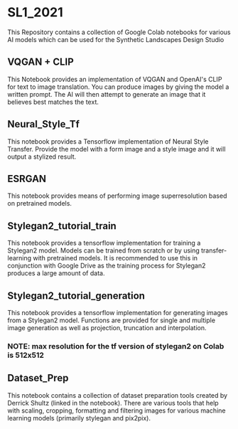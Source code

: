 # SL1_2021

This Repository contains a collection of Google Colab notebooks for various AI models which can be used for the Synthetic Landscapes Design Studio

## VQGAN + CLIP
This Notebook provides an implementation of VQGAN and OpenAI's CLIP for text to image translation. You can produce images by giving the model a written prompt. The AI will then attempt
to generate an image that it believes best matches the text.

## Neural_Style_Tf
This notebook provides a Tensorflow implementation of Neural Style Transfer. Provide the model with a form image and a style image and it will output a stylized result.

## ESRGAN
This notebook provides means of performing image superresolution based on pretrained models.

## Stylegan2_tutorial_train
This notebook provides a tensorflow implementation for training a Stylegan2 model. Models can be trained from scratch or by using transfer-learning with pretrained models.
It is recommended to use this in conjunction with Google Drive as the training process for Stylegan2 produces a large amount of data.

## Stylegan2_tutorial_generation
This notebook provides a tensorflow implementation for generating images from a Stylegan2 model. Functions are provided for single and multiple image generation as well as projection, 
truncation and interpolation. 
### NOTE: max resolution for the tf version of stylegan2 on Colab is 512x512

## Dataset_Prep
This notebook contains a collection of dataset preparation tools created by Derrick Shultz (linked in the notebook). There are various tools that help with scaling, cropping, formatting
and filtering images for various machine learning models (primarily stylegan and pix2pix). 
